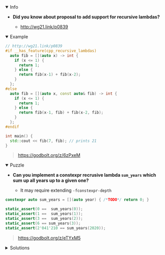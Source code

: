 <details open><summary>Info</summary><p>

* **Did you know about proposal to add support for recursive lambdas?**

  * http://wg21.link/p0839

</p></details><details open><summary>Example</summary><p>

```cpp
// http://wg21.link/p0839
#if __has_feature(cpp_recursive_lambdas)
  auto fib = [](auto x) -> int {
    if (x <= 1) {
      return 1;
    } else {
      return fib(x-1) + fib(x-2);
    }
  };
#else
  auto fib = [](auto x, const auto& fib) -> int {
    if (x <= 1) {
      return 1;
    } else {
      return fib(x-1, fib) + fib(x-2, fib);
    }
  };
#endif

int main() {
  std::cout << fib(7, fib); // prints 21
}
```

> https://godbolt.org/z/6zPxeM

</p></details><details open><summary>Puzzle</summary><p>

* **Can you implement a constexpr recrusive lambda `sum_years` which sum up all years up to a given one?**

  * It may require extending `-fconstexpr-depth`

```cpp
constexpr auto sum_years = [](auto year) { /*TODO*/ return 0; }

static_assert(0 ==  sum_years(0));
static_assert(1 ==  sum_years(1));
static_assert(3 ==  sum_years(2));
static_assert(6 == sum_years(3));
static_assert(2'041'210 == sum_years(2020));
```

> https://godbolt.org/z/eTYxM5

</p></details><details><summary>Solutions</summary><p>

</p></details>
